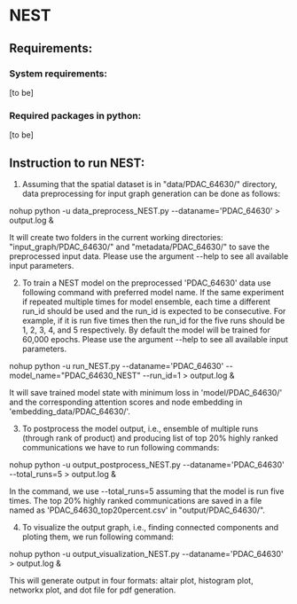 
# NEST
## Requirements:
###   System requirements: 
[to be]
###   Required packages in python: 
[to be]
  
## Instruction to run NEST:
   
1. Assuming that the spatial dataset is in "data/PDAC_64630/" directory, data preprocessing for input graph generation can be done as follows:  

nohup python -u data_preprocess_NEST.py --dataname='PDAC_64630' > output.log &

It will create two folders in the current working directories: "input_graph/PDAC_64630/" and "metadata/PDAC_64630/" to save the preprocessed input data. Please use the argument --help to see all available input parameters.  

2. To train a NEST model on the preprocessed 'PDAC_64630' data use following command with preferred model name. If the same experiment if repeated multiple times for model ensemble, each time a different run_id should be used and the run_id is expected to be consecutive. For example, if it is run five times then the run_id for the five runs should be 1, 2, 3, 4, and 5 respectively. By default the model will be trained for 60,000 epochs. Please use the argument --help to see all available input parameters.

nohup python -u run_NEST.py --dataname='PDAC_64630' --model_name="PDAC_64630_NEST" --run_id=1 > output.log &

It will save trained model state with minimum loss in 'model/PDAC_64630/' and the corresponding attention scores and node embedding in 'embedding_data/PDAC_64630/'.   

3. To postprocess the model output, i.e., ensemble of multiple runs (through rank of product) and producing list of top 20% highly ranked communications we have to run following commands:

nohup python -u output_postprocess_NEST.py --dataname='PDAC_64630' --total_runs=5 > output.log &

In the command, we use --total_runs=5 assuming that the model is run five times. The top 20% highly ranked communications are saved in a file named as 'PDAC_64630_top20percent.csv' in "output/PDAC_64630/".  

4. To visualize the output graph, i.e., finding connected components and ploting them, we run following command:

nohup python -u output_visualization_NEST.py --dataname='PDAC_64630' > output.log &

This will generate output in four formats: altair plot, histogram plot, networkx plot, and dot file for pdf generation. 
